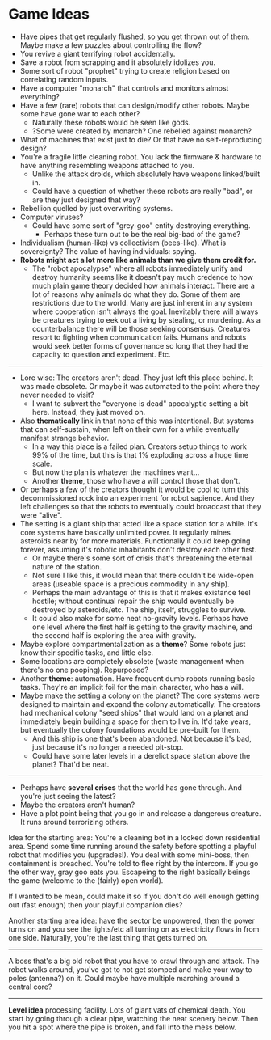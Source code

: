 # Game Ideas #

* Have pipes that get regularly flushed, so you get thrown out of them. Maybe make a few puzzles about controlling the flow?
* You revive a giant terrifying robot accidentally.
* Save a robot from scrapping and it absolutely idolizes you.
* Some sort of robot "prophet" trying to create religion based on correlating random inputs.
* Have a computer "monarch" that controls and monitors almost everything?
* Have a few (rare) robots that can design/modify other robots. Maybe some have gone war to each other?
	* Naturally these robots would be seen like gods.
	* ?Some were created by monarch? One rebelled against monarch?
* What of machines that exist just to die? Or that have no self-reproducing design?
* You're a fragile little cleaning robot. You lack the firmware & hardware to have anything resembling weapons attached to you.
	* Unlike the attack droids, which absolutely have weapons linked/built in.
	* Could have a question of whether these robots are really "bad", or are they just designed that way?
* Rebellion quelled by just overwriting systems.
* Computer viruses?
	* Could have some sort of "grey-goo" entity destroying everything.
		* Perhaps these turn out to be the real big-bad of the game?
* Individualism (human-like) vs collectivism (bees-like). What is sovereignty? The value of having individuals: spying.
* **Robots might act a lot more like animals than we give them credit for.**
	* The "robot apocalypse" where all robots immediately unify and destroy humanity seems like it doesn't pay much credence to how much plain game theory decided how animals interact. There are a lot of reasons why animals do what they do. Some of them are restrictions due to the world. Many are just inherent in any system where cooperation isn't always the goal. Inevitably there will always be creatures trying to eek out a living by stealing, or murdering. As a counterbalance there will be those seeking consensus. Creatures resort to fighting when communication fails. Humans and robots would seek better forms of governance so long that they had the capacity to question and experiment. Etc.
---
* Lore wise: The creators aren't dead. They just left this place behind. It was made obsolete. Or maybe it was automated to the point where they never needed to visit?
	* I want to subvert the "everyone is dead" apocalyptic setting a bit here. Instead, they just moved on.
* Also **thematically** link in that none of this was intentional. But systems that can self-sustain, when left on their own for a while eventually manifest strange behavior.
	* In a way this place is a failed plan. Creators setup things to work 99% of the time, but this is that 1% exploding across a huge time scale.
	* But now the plan is whatever the machines want...
	* Another **theme**, those who have a will control those that don't.
* Or perhaps a few of the creators thought it would be cool to turn this decommissioned rock into an experiment for robot sapience. And they left challenges so that the robots to eventually could broadcast that they were "alive".
* The setting is a giant ship that acted like a space station for a while. It's core systems have basically unlimited power. It regularly mines asteroids near by for more materials. Functionally it could keep going forever, assuming it's robotic inhabitants don't destroy each other first.
	* Or maybe there's some sort of crisis that's threatening the eternal nature of the station.
	* Not sure I like this, it would mean that there couldn't be wide-open areas (useable space is a precious commodity in any ship).
	* Perhaps the main advantage of this is that it makes existance feel hostile; without continual repair the ship would eventually be destroyed by asteroids/etc. The ship, itself, struggles to survive.
	* It could also make for some neat no-gravity levels. Perhaps have one level where the first half is getting to the gravity machine, and the second half is exploring the area with gravity.
* Maybe explore compartmentalization as a **theme**? Some robots just know their specific tasks, and little else.
* Some locations are completely obsolete (waste management when there's no one pooping). Repurposed?
* Another **theme**: automation. Have frequent dumb robots running basic tasks. They're an implicit foil for the main character, who has a will.
* Maybe make the setting a colony on the planet? The core systems were designed to maintain and expand the colony automatically. The creators had mechanical colony "seed ships" that would land on a planet and immediately begin building a space for them to live in. It'd take years, but eventually the colony foundations would be pre-built for them.
	* And this ship is one that's been abandoned. Not because it's bad, just because it's no longer a needed pit-stop.
	* Could have some later levels in a derelict space station above the planet? That'd be neat.
---
* Perhaps have **several crises** that the world has gone through. And you're just seeing the latest?
* Maybe the creators aren't human?
* Have a plot point being that you go in and release a dangerous creature. It runs around terrorizing others.


Idea for the starting area: You're a cleaning bot in a locked down residential area. Spend some time running around the safety before spotting a playful robot that modifies you (upgrades!). You deal with some mini-boss, then containment is breached. You're told to flee right by the intercom. If you go the other way, gray goo eats you. Escapeing to the right basically beings the game (welcome to the (fairly) open world).

If I wanted to be mean, could make it so if you don't do well enough getting out (fast enough) then your playful companion dies?

Another starting area idea: have the sector be unpowered, then the power turns on and you see the lights/etc all turning on as electricity flows in from one side. Naturally, you're the last thing that gets turned on.

---

A boss that's a big old robot that you have to crawl through and attack. The robot walks around, you've got to not get stomped and make your way to poles (antenna?) on it. Could maybe have multiple marching around a central core?

---

**Level idea** processing facility. Lots of giant vats of chemical death. You start by going through a clear pipe, watching the neat scenery below. Then you hit a spot where the pipe is broken, and fall into the mess below.
